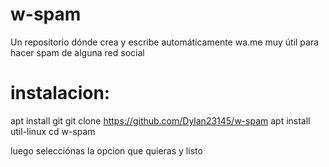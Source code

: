 # w-spam 

Un repositorio dónde crea y escribe automáticamente wa.me muy útil para hacer spam de alguna red social 
 
# instalacion:
  apt install git 
  git clone https://github.com/Dylan23145/w-spam 
  apt install util-linux 
  cd w-spam 

luego selecciónas la opcion que quieras y listo 
